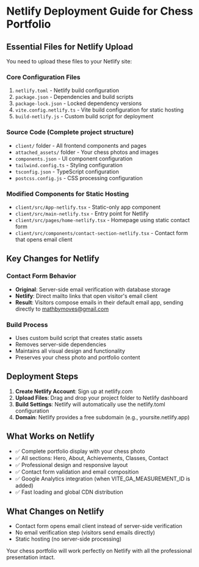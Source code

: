 # Netlify Deployment Guide for Chess Portfolio

## Essential Files for Netlify Upload

You need to upload these files to your Netlify site:

### Core Configuration Files
1. `netlify.toml` - Netlify build configuration
2. `package.json` - Dependencies and build scripts
3. `package-lock.json` - Locked dependency versions
4. `vite.config.netlify.ts` - Vite build configuration for static hosting
5. `build-netlify.js` - Custom build script for deployment

### Source Code (Complete project structure)
- `client/` folder - All frontend components and pages
- `attached_assets/` folder - Your chess photos and images
- `components.json` - UI component configuration
- `tailwind.config.ts` - Styling configuration
- `tsconfig.json` - TypeScript configuration
- `postcss.config.js` - CSS processing configuration

### Modified Components for Static Hosting
- `client/src/App-netlify.tsx` - Static-only app component
- `client/src/main-netlify.tsx` - Entry point for Netlify
- `client/src/pages/home-netlify.tsx` - Homepage using static contact form
- `client/src/components/contact-section-netlify.tsx` - Contact form that opens email client

## Key Changes for Netlify

### Contact Form Behavior
- **Original**: Server-side email verification with database storage
- **Netlify**: Direct mailto links that open visitor's email client
- **Result**: Visitors compose emails in their default email app, sending directly to mathbymoves@gmail.com

### Build Process
- Uses custom build script that creates static assets
- Removes server-side dependencies
- Maintains all visual design and functionality
- Preserves your chess photo and portfolio content

## Deployment Steps

1. **Create Netlify Account**: Sign up at netlify.com
2. **Upload Files**: Drag and drop your project folder to Netlify dashboard
3. **Build Settings**: Netlify will automatically use the netlify.toml configuration
4. **Domain**: Netlify provides a free subdomain (e.g., yoursite.netlify.app)

## What Works on Netlify
- ✅ Complete portfolio display with your chess photo
- ✅ All sections: Hero, About, Achievements, Classes, Contact
- ✅ Professional design and responsive layout
- ✅ Contact form validation and email composition
- ✅ Google Analytics integration (when VITE_GA_MEASUREMENT_ID is added)
- ✅ Fast loading and global CDN distribution

## What Changes on Netlify
- Contact form opens email client instead of server-side verification
- No email verification step (visitors send emails directly)
- Static hosting (no server-side processing)

Your chess portfolio will work perfectly on Netlify with all the professional presentation intact.